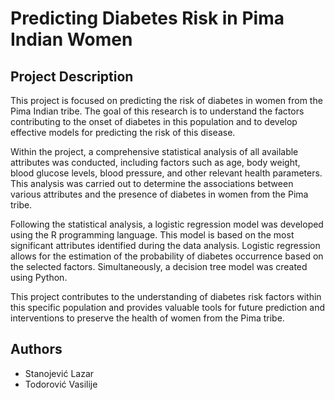 # Predicting Diabetes Risk in Pima Indian Women

## Project Description

This project is focused on predicting the risk of diabetes in women from the Pima Indian tribe. The goal of this research is to understand the factors contributing to the onset of diabetes in this population and to develop effective models for predicting the risk of this disease.

Within the project, a comprehensive statistical analysis of all available attributes was conducted, including factors such as age, body weight, blood glucose levels, blood pressure, and other relevant health parameters. This analysis was carried out to determine the associations between various attributes and the presence of diabetes in women from the Pima tribe.

Following the statistical analysis, a logistic regression model was developed using the R programming language. This model is based on the most significant attributes identified during the data analysis. Logistic regression allows for the estimation of the probability of diabetes occurrence based on the selected factors. Simultaneously, a decision tree model was created using Python.

This project contributes to the understanding of diabetes risk factors within this specific population and provides valuable tools for future prediction and interventions to preserve the health of women from the Pima tribe.
## Authors

- Stanojević Lazar
- Todorović Vasilije

